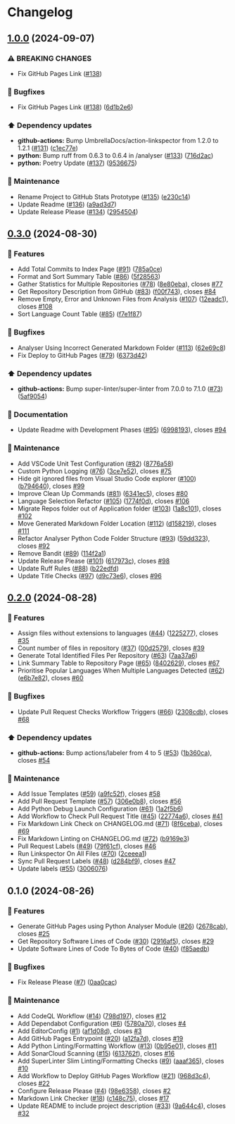 # Changelog

## [1.0.0](https://github.com/JackPlowman/github-stats-prototype/compare/v0.3.0...v1.0.0) (2024-09-07)


### ⚠ BREAKING CHANGES

* Fix GitHub Pages Link ([#138](https://github.com/JackPlowman/github-stats-prototype/issues/138))

### 🐛 Bugfixes

* Fix GitHub Pages Link ([#138](https://github.com/JackPlowman/github-stats-prototype/issues/138)) ([6d1b2e6](https://github.com/JackPlowman/github-stats-prototype/commit/6d1b2e6eacfb8a2844cae883a37605ad423fd576))


### ⬆️ Dependency updates

* **github-actions:** Bump UmbrellaDocs/action-linkspector from 1.2.0 to 1.2.1 ([#131](https://github.com/JackPlowman/github-stats-prototype/issues/131)) ([c1ec77e](https://github.com/JackPlowman/github-stats-prototype/commit/c1ec77e09041fbbae7570e5ca1da0018fde73a71))
* **python:** Bump ruff from 0.6.3 to 0.6.4 in /analyser ([#133](https://github.com/JackPlowman/github-stats-prototype/issues/133)) ([716d2ac](https://github.com/JackPlowman/github-stats-prototype/commit/716d2acba783fb9ec767b74d889b1fba0be8f742))
* **python:** Poetry Update ([#137](https://github.com/JackPlowman/github-stats-prototype/issues/137)) ([9536675](https://github.com/JackPlowman/github-stats-prototype/commit/9536675b1ff50ca73e55c20f343ef178b015781a))


### 🧰 Maintenance

* Rename Project to GitHub Stats Prototype ([#135](https://github.com/JackPlowman/github-stats-prototype/issues/135)) ([e230c14](https://github.com/JackPlowman/github-stats-prototype/commit/e230c14b8733ce7f752b712015fec10f0a57aa4e))
* Update Readme ([#136](https://github.com/JackPlowman/github-stats-prototype/issues/136)) ([a9ad3d7](https://github.com/JackPlowman/github-stats-prototype/commit/a9ad3d7cac78c22e677d84ba27390407fe1f477f))
* Update Release Please ([#134](https://github.com/JackPlowman/github-stats-prototype/issues/134)) ([2954504](https://github.com/JackPlowman/github-stats-prototype/commit/29545049b2c5e2a362977a7b5ab904c89044e072))

## [0.3.0](https://github.com/JackPlowman/github-stats-prototype/compare/v0.2.0...v0.3.0) (2024-08-30)


### 🚀 Features

* Add Total Commits to Index Page ([#91](https://github.com/JackPlowman/github-stats-prototype/issues/91)) ([785a0ce](https://github.com/JackPlowman/github-stats-prototype/commit/785a0ce29ab5512552019901b57571984a01e052))
* Format and Sort Summary Table ([#86](https://github.com/JackPlowman/github-stats-prototype/issues/86)) ([5f28563](https://github.com/JackPlowman/github-stats-prototype/commit/5f28563f59b4e5d0ff3a4f46751e231905d2afaa))
* Gather Statistics for Multiple Repositories ([#78](https://github.com/JackPlowman/github-stats-prototype/issues/78)) ([8e80eba](https://github.com/JackPlowman/github-stats-prototype/commit/8e80eba487604ec6f652cf5f06d220ca891c954c)), closes [#77](https://github.com/JackPlowman/github-stats-prototype/issues/77)
* Get Repository Description from GitHub ([#83](https://github.com/JackPlowman/github-stats-prototype/issues/83)) ([f00f743](https://github.com/JackPlowman/github-stats-prototype/commit/f00f7439d58b18d57d73eea2e346c00016ca0eb0)), closes [#84](https://github.com/JackPlowman/github-stats-prototype/issues/84)
* Remove Empty, Error and Unknown Files from Analysis ([#107](https://github.com/JackPlowman/github-stats-prototype/issues/107)) ([12eadc1](https://github.com/JackPlowman/github-stats-prototype/commit/12eadc15fcd8d277a542f728725acd9d3e224776)), closes [#108](https://github.com/JackPlowman/github-stats-prototype/issues/108)
* Sort Language Count Table ([#85](https://github.com/JackPlowman/github-stats-prototype/issues/85)) ([f7e1f87](https://github.com/JackPlowman/github-stats-prototype/commit/f7e1f87bcc3f0de7cf6443e5436f1a44d31bb2cf))


### 🐛 Bugfixes

* Analyser Using Incorrect Generated Markdown Folder ([#113](https://github.com/JackPlowman/github-stats-prototype/issues/113)) ([62e69c8](https://github.com/JackPlowman/github-stats-prototype/commit/62e69c8c1e70eb0e713a5857a387c92c8e27f40b))
* Fix Deploy to GitHub Pages ([#79](https://github.com/JackPlowman/github-stats-prototype/issues/79)) ([6373d42](https://github.com/JackPlowman/github-stats-prototype/commit/6373d42f57c48d8d1675798220fb72d83769b9ad))


### ⬆️ Dependency updates

* **github-actions:** Bump super-linter/super-linter from 7.0.0 to 7.1.0 ([#73](https://github.com/JackPlowman/github-stats-prototype/issues/73)) ([5af9054](https://github.com/JackPlowman/github-stats-prototype/commit/5af90541b65212664aef424d24a611943306bb37))


### 📝 Documentation

* Update Readme with Development Phases ([#95](https://github.com/JackPlowman/github-stats-prototype/issues/95)) ([6998193](https://github.com/JackPlowman/github-stats-prototype/commit/6998193c22b2863821edf3a4876d56f8aa19af6f)), closes [#94](https://github.com/JackPlowman/github-stats-prototype/issues/94)


### 🧰 Maintenance

* Add VSCode Unit Test Configuration ([#82](https://github.com/JackPlowman/github-stats-prototype/issues/82)) ([8776a58](https://github.com/JackPlowman/github-stats-prototype/commit/8776a58db04b824a51c37831c1c64f21c8f0cbac))
* Custom Python Logging ([#76](https://github.com/JackPlowman/github-stats-prototype/issues/76)) ([3ce7e52](https://github.com/JackPlowman/github-stats-prototype/commit/3ce7e52653d0f69d7504f4aa8fae7b9bd94fe74a)), closes [#75](https://github.com/JackPlowman/github-stats-prototype/issues/75)
* Hide git ignored files from Visual Studio Code explorer ([#100](https://github.com/JackPlowman/github-stats-prototype/issues/100)) ([b794640](https://github.com/JackPlowman/github-stats-prototype/commit/b7946409295aded6dcfcb29c3d4cc63dfcbbd0a0)), closes [#99](https://github.com/JackPlowman/github-stats-prototype/issues/99)
* Improve Clean Up Commands ([#81](https://github.com/JackPlowman/github-stats-prototype/issues/81)) ([6341ec5](https://github.com/JackPlowman/github-stats-prototype/commit/6341ec53e138bef1a7507ad3a552e73e455cb58e)), closes [#80](https://github.com/JackPlowman/github-stats-prototype/issues/80)
* Language Selection Refactor ([#105](https://github.com/JackPlowman/github-stats-prototype/issues/105)) ([1774f0d](https://github.com/JackPlowman/github-stats-prototype/commit/1774f0d9d351e0befcef8d59ff36da1df79fb875)), closes [#106](https://github.com/JackPlowman/github-stats-prototype/issues/106)
* Migrate Repos folder out of Application folder ([#103](https://github.com/JackPlowman/github-stats-prototype/issues/103)) ([1a8c101](https://github.com/JackPlowman/github-stats-prototype/commit/1a8c10153dc95307e29696f287b0be4e19bbe9bd)), closes [#102](https://github.com/JackPlowman/github-stats-prototype/issues/102)
* Move Generated Markdown Folder Location ([#112](https://github.com/JackPlowman/github-stats-prototype/issues/112)) ([d158219](https://github.com/JackPlowman/github-stats-prototype/commit/d15821921e970fe9a5c8be76d315885188a89cc4)), closes [#111](https://github.com/JackPlowman/github-stats-prototype/issues/111)
* Refactor Analyser Python Code Folder Structure ([#93](https://github.com/JackPlowman/github-stats-prototype/issues/93)) ([59dd323](https://github.com/JackPlowman/github-stats-prototype/commit/59dd323d17faaa1655c7335f75c2b6d472c83ffb)), closes [#92](https://github.com/JackPlowman/github-stats-prototype/issues/92)
* Remove Bandit ([#89](https://github.com/JackPlowman/github-stats-prototype/issues/89)) ([114f2a1](https://github.com/JackPlowman/github-stats-prototype/commit/114f2a1d27b5e84711009154f2da8252e9978def))
* Update Release Please ([#101](https://github.com/JackPlowman/github-stats-prototype/issues/101)) ([617973c](https://github.com/JackPlowman/github-stats-prototype/commit/617973c2d1a50125bc51169e4a718c47bf078b61)), closes [#98](https://github.com/JackPlowman/github-stats-prototype/issues/98)
* Update Ruff Rules ([#88](https://github.com/JackPlowman/github-stats-prototype/issues/88)) ([b22edfd](https://github.com/JackPlowman/github-stats-prototype/commit/b22edfdf26d9c4478c84c2b6d8518d62723a82b4))
* Update Title Checks ([#97](https://github.com/JackPlowman/github-stats-prototype/issues/97)) ([d9c73e6](https://github.com/JackPlowman/github-stats-prototype/commit/d9c73e616d0cb8d262445938f538eca7414c8697)), closes [#96](https://github.com/JackPlowman/github-stats-prototype/issues/96)

## [0.2.0](https://github.com/JackPlowman/github-stats-prototype/compare/v0.1.0...v0.2.0) (2024-08-28)


### 🚀 Features

* Assign files without extensions to languages ([#44](https://github.com/JackPlowman/github-stats-prototype/issues/44)) ([1225277](https://github.com/JackPlowman/github-stats-prototype/commit/1225277c7bb1b8318c9f679d59ead1e2523deb44)), closes [#35](https://github.com/JackPlowman/github-stats-prototype/issues/35)
* Count number of files in repository ([#37](https://github.com/JackPlowman/github-stats-prototype/issues/37)) ([00d2579](https://github.com/JackPlowman/github-stats-prototype/commit/00d257948489147a1cc5a8af6bfd98feb9e044cc)), closes [#39](https://github.com/JackPlowman/github-stats-prototype/issues/39)
* Generate Total Identified Files Per Repository ([#63](https://github.com/JackPlowman/github-stats-prototype/issues/63)) ([7aa37a6](https://github.com/JackPlowman/github-stats-prototype/commit/7aa37a615ae960974fbf766d8e151943d200c817))
* Link Summary Table to Repository Page ([#65](https://github.com/JackPlowman/github-stats-prototype/issues/65)) ([8402629](https://github.com/JackPlowman/github-stats-prototype/commit/840262933b6a65f225c2b9f298027845869d03a5)), closes [#67](https://github.com/JackPlowman/github-stats-prototype/issues/67)
* Prioritise Popular Languages When Multiple Languages Detected ([#62](https://github.com/JackPlowman/github-stats-prototype/issues/62)) ([e6b7e82](https://github.com/JackPlowman/github-stats-prototype/commit/e6b7e82ec2fe378a1023df8ea412c22b58f2694d)), closes [#60](https://github.com/JackPlowman/github-stats-prototype/issues/60)


### 🐛 Bugfixes

* Update Pull Request Checks Workflow Triggers ([#66](https://github.com/JackPlowman/github-stats-prototype/issues/66)) ([2308cdb](https://github.com/JackPlowman/github-stats-prototype/commit/2308cdb120490f5c612e835d5200b88b535df3be)), closes [#68](https://github.com/JackPlowman/github-stats-prototype/issues/68)


### ⬆️ Dependency updates

* **github-actions:** Bump actions/labeler from 4 to 5 ([#53](https://github.com/JackPlowman/github-stats-prototype/issues/53)) ([1b360ca](https://github.com/JackPlowman/github-stats-prototype/commit/1b360ca7b7c3f8ca7ad065f922e560eadf588b5d)), closes [#54](https://github.com/JackPlowman/github-stats-prototype/issues/54)


### 🧰 Maintenance

* Add Issue Templates ([#59](https://github.com/JackPlowman/github-stats-prototype/issues/59)) ([a9fc52f](https://github.com/JackPlowman/github-stats-prototype/commit/a9fc52fe11b8caeeff424ec44a6aa0dd70664371)), closes [#58](https://github.com/JackPlowman/github-stats-prototype/issues/58)
* Add Pull Request Template ([#57](https://github.com/JackPlowman/github-stats-prototype/issues/57)) ([306e0b8](https://github.com/JackPlowman/github-stats-prototype/commit/306e0b8af79eb95c3067500b06baf65b7f0b5703)), closes [#56](https://github.com/JackPlowman/github-stats-prototype/issues/56)
* Add Python Debug Launch Configuration ([#61](https://github.com/JackPlowman/github-stats-prototype/issues/61)) ([1a2f5b6](https://github.com/JackPlowman/github-stats-prototype/commit/1a2f5b63dfc96e7e7c71f8232a3fe23fc5085890))
* Add Workflow to Check Pull Request Title ([#45](https://github.com/JackPlowman/github-stats-prototype/issues/45)) ([22774a6](https://github.com/JackPlowman/github-stats-prototype/commit/22774a6e6f0a3553ad92f6d5642add8d9e4d6e5c)), closes [#41](https://github.com/JackPlowman/github-stats-prototype/issues/41)
* Fix Markdown Link Check on CHANGELOG.md ([#71](https://github.com/JackPlowman/github-stats-prototype/issues/71)) ([8f6ceba](https://github.com/JackPlowman/github-stats-prototype/commit/8f6ceba441c35d05ad3e145dd85b3da0138dfc77)), closes [#69](https://github.com/JackPlowman/github-stats-prototype/issues/69)
* Fix Markdown Linting on CHANGELOG.md ([#72](https://github.com/JackPlowman/github-stats-prototype/issues/72)) ([b9169e3](https://github.com/JackPlowman/github-stats-prototype/commit/b9169e3dbc4126ec78bc69214ca3c8a07abb7c4e))
* Pull Request Labels ([#49](https://github.com/JackPlowman/github-stats-prototype/issues/49)) ([79f61cf](https://github.com/JackPlowman/github-stats-prototype/commit/79f61cfe2620c28ac0e9041c40fac80980ec50ff)), closes [#46](https://github.com/JackPlowman/github-stats-prototype/issues/46)
* Run Linkspector On All Files ([#70](https://github.com/JackPlowman/github-stats-prototype/issues/70)) ([2ceeea1](https://github.com/JackPlowman/github-stats-prototype/commit/2ceeea1921464eade3435136324ed1e425eb555d))
* Sync Pull Request Labels ([#48](https://github.com/JackPlowman/github-stats-prototype/issues/48)) ([d284bf9](https://github.com/JackPlowman/github-stats-prototype/commit/d284bf98a5ce297c25cd8f3952809c7ac4cbdc5f)), closes [#47](https://github.com/JackPlowman/github-stats-prototype/issues/47)
* Update labels ([#55](https://github.com/JackPlowman/github-stats-prototype/issues/55)) ([3006076](https://github.com/JackPlowman/github-stats-prototype/commit/30060761d9d70aecd51cbe47f87cfed4233c17a1))

## 0.1.0 (2024-08-26)


### 🚀 Features

* Generate GitHub Pages using Python Analyser Module ([#26](https://github.com/JackPlowman/github-stats-prototype/issues/26)) ([2678cab](https://github.com/JackPlowman/github-stats-prototype/commit/2678cab6c39ecfb7b3fc256157fd40c1c49ca708)), closes [#25](https://github.com/JackPlowman/github-stats-prototype/issues/25)
* Get Repository Software Lines of Code ([#30](https://github.com/JackPlowman/github-stats-prototype/issues/30)) ([2916af5](https://github.com/JackPlowman/github-stats-prototype/commit/2916af596c03eec73420906fc5754078ec5d45fc)), closes [#29](https://github.com/JackPlowman/github-stats-prototype/issues/29)
* Update Software Lines of Code To Bytes of Code ([#40](https://github.com/JackPlowman/github-stats-prototype/issues/40)) ([f85aedb](https://github.com/JackPlowman/github-stats-prototype/commit/f85aedbe18cb5db2963ca0df156665ab2eb23dcb))


### 🐛 Bugfixes

* Fix Release Please ([#7](https://github.com/JackPlowman/github-stats-prototype/issues/7)) ([0aa0cac](https://github.com/JackPlowman/github-stats-prototype/commit/0aa0cac6bacbf8cefb23c4a103f220d361501812))


### 🧰 Maintenance

* Add CodeQL Workflow ([#14](https://github.com/JackPlowman/github-stats-prototype/issues/14)) ([798d197](https://github.com/JackPlowman/github-stats-prototype/commit/798d197eaa70e00b6d239ee96ad9f9c984a44c43)), closes [#12](https://github.com/JackPlowman/github-stats-prototype/issues/12)
* Add Dependabot Configuration ([#6](https://github.com/JackPlowman/github-stats-prototype/issues/6)) ([5780a70](https://github.com/JackPlowman/github-stats-prototype/commit/5780a7013072b8e4d3ae806eba7278cb78808262)), closes [#4](https://github.com/JackPlowman/github-stats-prototype/issues/4)
* Add EditorConfig ([#1](https://github.com/JackPlowman/github-stats-prototype/issues/1)) ([af1d08d](https://github.com/JackPlowman/github-stats-prototype/commit/af1d08daeb23ddf3ea15b45b79ad9563a507f6ad)), closes [#3](https://github.com/JackPlowman/github-stats-prototype/issues/3)
* Add GitHub Pages Entrypoint ([#20](https://github.com/JackPlowman/github-stats-prototype/issues/20)) ([a12fa7d](https://github.com/JackPlowman/github-stats-prototype/commit/a12fa7d102ec689683459e8304b5c3e856606f7f)), closes [#19](https://github.com/JackPlowman/github-stats-prototype/issues/19)
* Add Python Linting/Formatting Workflow ([#13](https://github.com/JackPlowman/github-stats-prototype/issues/13)) ([0b95e01](https://github.com/JackPlowman/github-stats-prototype/commit/0b95e0149ef26db4cd3e9e876f7c28d63acf19c5)), closes [#11](https://github.com/JackPlowman/github-stats-prototype/issues/11)
* Add SonarCloud Scanning ([#15](https://github.com/JackPlowman/github-stats-prototype/issues/15)) ([613762f](https://github.com/JackPlowman/github-stats-prototype/commit/613762f9000e06e873430a4b144a1af24e489488)), closes [#16](https://github.com/JackPlowman/github-stats-prototype/issues/16)
* Add SuperLinter Slim Linting/Formatting Checks ([#9](https://github.com/JackPlowman/github-stats-prototype/issues/9)) ([aaaf365](https://github.com/JackPlowman/github-stats-prototype/commit/aaaf3653f854ab55ff2c1856fa45c501d1e89f9c)), closes [#10](https://github.com/JackPlowman/github-stats-prototype/issues/10)
* Add Workflow to Deploy GitHub Pages Workflow ([#21](https://github.com/JackPlowman/github-stats-prototype/issues/21)) ([968d3c4](https://github.com/JackPlowman/github-stats-prototype/commit/968d3c48a24ec3ff9b2e434bf5aa536819b53841)), closes [#22](https://github.com/JackPlowman/github-stats-prototype/issues/22)
* Configure Release Please ([#4](https://github.com/JackPlowman/github-stats-prototype/issues/4)) ([98e6358](https://github.com/JackPlowman/github-stats-prototype/commit/98e6358754e44969c48f47258d90989d84d01143)), closes [#2](https://github.com/JackPlowman/github-stats-prototype/issues/2)
* Markdown Link Checker ([#18](https://github.com/JackPlowman/github-stats-prototype/issues/18)) ([c148c75](https://github.com/JackPlowman/github-stats-prototype/commit/c148c75cb6c2c20195347d20255e66d954b08588)), closes [#17](https://github.com/JackPlowman/github-stats-prototype/issues/17)
* Update README to include project description ([#33](https://github.com/JackPlowman/github-stats-prototype/issues/33)) ([9a644c4](https://github.com/JackPlowman/github-stats-prototype/commit/9a644c49391fcf5cd5f5c2f2b1230ad792535c04)), closes [#32](https://github.com/JackPlowman/github-stats-prototype/issues/32)
